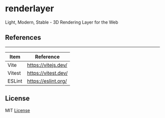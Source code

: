 # renderlayer
Light, Modern, Stable - 3D Rendering Layer for the Web


## References

---

| Item   | Reference           |
| ------ | ------------------- |
| Vite   | https://vitejs.dev/ |
| Vitest | https://vitest.dev/ |
| ESLint | https://eslint.org/ |

## License

MIT [License](LICENSE)
